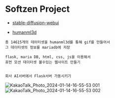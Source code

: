 # Softzen Project

- [stable-diffusion-webui](https://github.com/AUTOMATIC1111/stable-diffusion-webui)


- [humanml3d](https://github.com/EricGuo5513/HumanML3D)

```
총 14615개의 데이터셋을 humanml3d를 통해 gif를 만들어서
그 데이터셋의 정보를 mariadb에 저장

flask, maria DB, html, css, js을 이용해서
휴먼 모션 데이터셋 볼수있는 웹사이트 만들기


회사 AI서버에서 Flask서버 가동시키기
```


![KakaoTalk_Photo_2024-01-14-16-55-53 001](https://github.com/KPUHeyDoctor/.github/assets/99026631/525b4438-79c7-4d2a-bcc3-ff3b663c99b6)
![KakaoTalk_Photo_2024-01-14-16-55-53 002](https://github.com/KPUHeyDoctor/.github/assets/99026631/46dd204a-ce4d-49c5-8859-2c6c04704d77)
